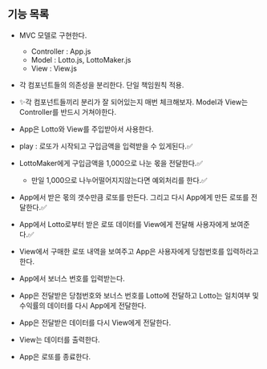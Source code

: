 ## 기능 목록

- MVC 모델로 구현한다.

  - Controller : App.js
  - Model : Lotto.js, LottoMaker.js
  - View : View.js

- 각 컴포넌트들의 의존성을 분리한다. 단일 책임원칙 적용.
- ✨각 컴포넌트들끼리 분리가 잘 되어있는지 매번 체크해보자. Model과 View는 Controller를 반드시 거쳐야한다.
- App은 Lotto와 View를 주입받아서 사용한다.
- play : 로또가 시작되고 구입금액을 입력받을 수 있게된다.✅
- LottoMaker에게 구입금액을 1,000으로 나눈 몫을 전달한다.✅
  - 만일 1,000으로 나누어떨어지지않는다면 예외처리를 한다.✅
- App에서 받은 몫의 갯수만큼 로또를 만든다. 그리고 다시 App에게 만든 로또를 전달한다.✅
- App에서 Lotto로부터 받은 로또 데이터를 View에게 전달해 사용자에게 보여준다.✅
- View에서 구매한 로또 내역을 보여주고 App은 사용자에게 당첨번호를 입력하라고 한다.
- App에서 보너스 번호를 입력받는다.
- App은 전달받은 당첨번호와 보너스 번호를 Lotto에 전달하고 Lotto는 일치여부 및 수익률의 데이터를 다시 App에게 전달한다.
- App은 전달받은 데이터를 다시 View에게 전달한다.
- View는 데이터를 출력한다.
- App은 로또를 종료한다.
